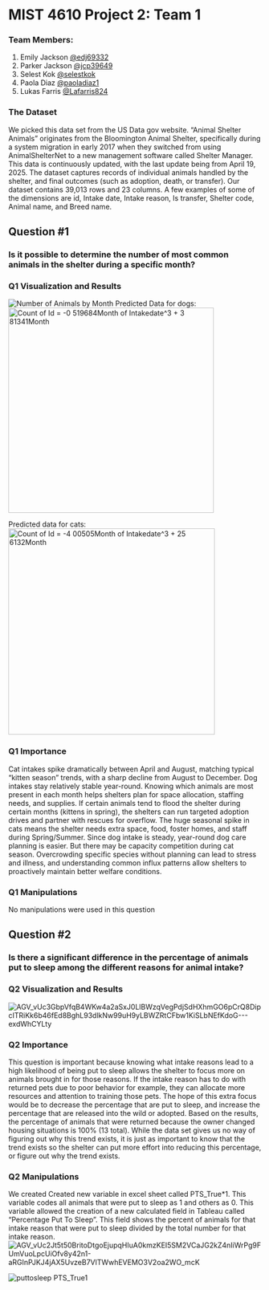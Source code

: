 # MIST 4610 Project 2: Team 1

### Team Members: 
1. Emily Jackson [@edj69332](https://github.com/edj69332)
3. Parker Jackson [@jcp39649](https://github.com/jcp39649)
4. Selest Kok [@selestkok](https://github.com/selestkok)
5. Paola Diaz [@paoladiaz1](https://github.com/paoladiaz1)
6. Lukas Farris [@Lafarris824](https://github.com/Lafarris824)

### The Dataset 
We picked this data set from the US Data gov website. “Animal Shelter Animals” originates from the Bloomington Animal Shelter, specifically during a system migration in early 2017 when they switched from using AnimalShelterNet to a new management software called Shelter Manager. This data is continuously updated, with the last update being from April 19, 2025. The dataset captures records of individual animals handled by the shelter, and final outcomes (such as adoption, death, or transfer). Our dataset contains 39,013 rows and 23 columns. A few examples of some of the dimensions are id, Intake date, Intake reason, Is transfer, Shelter code, Animal name, and Breed name. 

## Question #1
### Is it possible to determine the number of most common animals in the shelter during a specific month? 

### Q1 Visualization and Results
![Number of Animals by Month](https://github.com/user-attachments/assets/82df9cd3-e98e-42ac-aa9c-2e571ffa3e1b)
Predicted Data for dogs: <img width="409" alt="Count of Id = -0 519684Month of Intakedate^3 + 3 81341Month" src="https://github.com/user-attachments/assets/b2918363-d431-4913-80e9-6143db72511e" />

Predicted data for cats: <img width="411" alt="Count of Id = -4 00505Month of Intakedate^3 + 25 6132Month" src="https://github.com/user-attachments/assets/fe253397-71ac-42c4-874d-4e9af182271e" />

### Q1 Importance 
Cat intakes spike dramatically between April and August, matching typical “kitten season” trends, with a sharp decline from August to December. Dog intakes stay relatively stable year-round. Knowing which animals are most present in each month helps shelters plan for space allocation, staffing needs, and supplies. If certain animals tend to flood the shelter during certain months (kittens in spring), the shelters can run targeted adoption drives and partner with rescues for overflow. The huge seasonal spike in cats means the shelter needs extra space, food, foster homes, and staff during Spring/Summer. Since dog intake is steady, year-round dog care planning is easier. But there may be capacity competition during cat season. Overcrowding specific species without planning can lead to stress and illness, and understanding common influx patterns allow shelters to proactively maintain better welfare conditions.

### Q1 Manipulations
No manipulations were used in this question

## Question #2
### Is there a significant difference in the percentage of animals put to sleep among the different reasons for animal intake?

### Q2 Visualization and Results
![AGV_vUc3GbpVfqB4WKw4a2aSxJ0LlBWzqVegPdjSdHXhmGO6pCrQ8DipcITRiKk6b46fEd8BghL93dlkNw99uH9yLBWZRtCFbw1KiSLbNEfKdoG---exdWhCYLty](https://github.com/user-attachments/assets/550fbc9d-c4c3-48e0-b451-5e757c73e272)

### Q2 Importance 
This question is important because knowing what intake reasons lead to a high likelihood of being put to sleep allows the shelter to focus more on animals brought in for those reasons. If the intake reason has to do with returned pets due to poor behavior  for example, they can allocate more resources and attention to training those pets. The hope of this extra focus would be to decrease the percentage that are put to sleep, and increase the percentage that are released into the wild or adopted. Based on the results, the percentage of animals that were returned because the owner changed housing situations is 100% (13 total). While the data set gives us no way of figuring out why this trend exists, it is just as important to know that the trend exists so the shelter can put more effort into reducing this percentage, or figure out why the trend exists.

### Q2 Manipulations
We created Created new variable in excel sheet called PTS_True*1. This variable codes all animals that were put to sleep as 1 and others as 0. This variable allowed the creation of a new calculated field in Tableau called  “Percentage Put To Sleep”. This field shows the percent of animals for that intake reason that were put to sleep  divided by the total number for that intake reason.
![AGV_vUc2Jt5t50BritoDtgoEjupqHIuA0kmzKEI5SM2VCaJG2kZ4nIiWrPg9FUmVuoLpcUiOfv8y42n1-aRGInPJKJ4jAX5UvzeB7VlTWwhEVEMO3V2oa2WO_mcK](https://github.com/user-attachments/assets/3bf5e46b-6a2c-43e4-a8d6-0eaaafa3f958)

![puttosleep PTS_True1](https://github.com/user-attachments/assets/4be12ff3-f513-4b74-81f1-accc76199c31)


